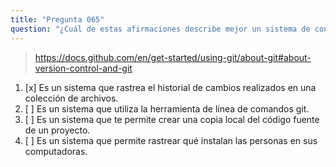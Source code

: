 ```yaml
---
title: "Pregunta 065"
question: "¿Cuál de estas afirmaciones describe mejor un sistema de control de versiones?"
---
```



> https://docs.github.com/en/get-started/using-git/about-git#about-version-control-and-git
1. [x] Es un sistema que rastrea el historial de cambios realizados en una colección de archivos.
1. [ ] Es un sistema que utiliza la herramienta de línea de comandos git.
1. [ ] Es un sistema que te permite crear una copia local del código fuente de un proyecto.
1. [ ] Es un sistema que permite rastrear qué instalan las personas en sus computadoras.
